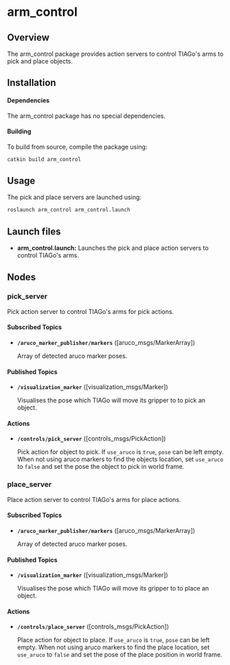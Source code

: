 # arm_control

## Overview

The arm_control package provides action servers to control TIAGo's arms to pick and place objects.

## Installation

#### Dependencies

The arm_control package has no special dependencies.

#### Building

To build from source, compile the package using:

```bash
catkin build arm_control
```

## Usage

The pick and place servers are launched using:

```bash
roslaunch arm_control arm_control.launch
```

## Launch files

* **arm_control.launch:**  Launches the pick and place action servers to control TIAGo's arms.

## Nodes

### pick_server

Pick action server to control TIAGo's arms for pick actions.

#### Subscribed Topics

* **`/aruco_marker_publisher/markers`** ([aruco_msgs/MarkerArray])

    Array of detected aruco marker poses.

#### Published Topics

* **`/visualization_marker`** ([visualization_msgs/Marker])

    Visualises the pose which TIAGo will move its gripper to to pick an object.

#### Actions

* **`/controls/pick_server`** ([controls_msgs/PickAction])

    Pick action for object to pick. If `use_aruco` is `true`, `pose` can be left empty. When not using aruco markers to find the objects location, set `use_aruco` to `false` and set the pose the object to pick in world frame.


### place_server

Place action server to control TIAGo's arms for place actions.

#### Subscribed Topics

* **`/aruco_marker_publisher/markers`** ([aruco_msgs/MarkerArray])

    Array of detected aruco marker poses.

#### Published Topics

* **`/visualization_marker`** ([visualization_msgs/Marker])

    Visualises the pose which TIAGo will move its gripper to to place an object.

#### Actions

* **`/controls/place_server`** ([controls_msgs/PickAction])

    Place action for object to place. If `use_aruco` is `true`, `pose` can be left empty. When not using aruco markers to find the place location, set `use_aruco` to `false` and set the pose of the place position in world frame. 